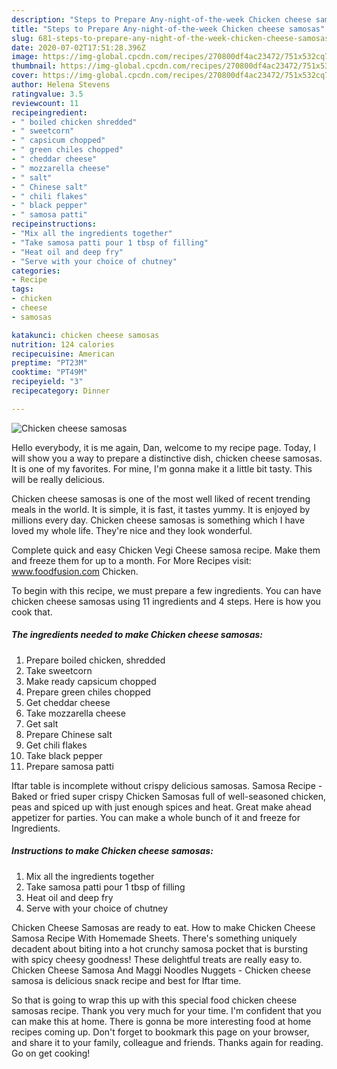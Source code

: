 ```yaml
---
description: "Steps to Prepare Any-night-of-the-week Chicken cheese samosas"
title: "Steps to Prepare Any-night-of-the-week Chicken cheese samosas"
slug: 681-steps-to-prepare-any-night-of-the-week-chicken-cheese-samosas
date: 2020-07-02T17:51:28.396Z
image: https://img-global.cpcdn.com/recipes/270800df4ac23472/751x532cq70/chicken-cheese-samosas-recipe-main-photo.jpg
thumbnail: https://img-global.cpcdn.com/recipes/270800df4ac23472/751x532cq70/chicken-cheese-samosas-recipe-main-photo.jpg
cover: https://img-global.cpcdn.com/recipes/270800df4ac23472/751x532cq70/chicken-cheese-samosas-recipe-main-photo.jpg
author: Helena Stevens
ratingvalue: 3.5
reviewcount: 11
recipeingredient:
- " boiled chicken shredded"
- " sweetcorn"
- " capsicum chopped"
- " green chiles chopped"
- " cheddar cheese"
- " mozzarella cheese"
- " salt"
- " Chinese salt"
- " chili flakes"
- " black pepper"
- " samosa patti"
recipeinstructions:
- "Mix all the ingredients together"
- "Take samosa patti pour 1 tbsp of filling"
- "Heat oil and deep fry"
- "Serve with your choice of chutney"
categories:
- Recipe
tags:
- chicken
- cheese
- samosas

katakunci: chicken cheese samosas 
nutrition: 124 calories
recipecuisine: American
preptime: "PT23M"
cooktime: "PT49M"
recipeyield: "3"
recipecategory: Dinner

---
```



![Chicken cheese samosas](https://img-global.cpcdn.com/recipes/270800df4ac23472/751x532cq70/chicken-cheese-samosas-recipe-main-photo.jpg)

Hello everybody, it is me again, Dan, welcome to my recipe page. Today, I will show you a way to prepare a distinctive dish, chicken cheese samosas. It is one of my favorites. For mine, I'm gonna make it a little bit tasty. This will be really delicious.

Chicken cheese samosas is one of the most well liked of recent trending meals in the world. It is simple, it is fast, it tastes yummy. It is enjoyed by millions every day. Chicken cheese samosas is something which I have loved my whole life. They're nice and they look wonderful.

Complete quick and easy Chicken Vegi Cheese samosa recipe. Make them and freeze them for up to a month. For More Recipes visit: www.foodfusion.com Chicken.


To begin with this recipe, we must prepare a few ingredients. You can have chicken cheese samosas using 11 ingredients and 4 steps. Here is how you cook that.

<!--inarticleads1-->

##### The ingredients needed to make Chicken cheese samosas:

1. Prepare  boiled chicken, shredded
1. Take  sweetcorn
1. Make ready  capsicum chopped
1. Prepare  green chiles chopped
1. Get  cheddar cheese
1. Take  mozzarella cheese
1. Get  salt
1. Prepare  Chinese salt
1. Get  chili flakes
1. Take  black pepper
1. Prepare  samosa patti


Iftar table is incomplete without crispy delicious samosas. Samosa Recipe - Baked or fried super crispy Chicken Samosas full of well-seasoned chicken, peas and spiced up with just enough spices and heat. Great make ahead appetizer for parties. You can make a whole bunch of it and freeze for Ingredients. 

<!--inarticleads2-->

##### Instructions to make Chicken cheese samosas:

1. Mix all the ingredients together
1. Take samosa patti pour 1 tbsp of filling
1. Heat oil and deep fry
1. Serve with your choice of chutney


Chicken Cheese Samosas are ready to eat. How to make Chicken Cheese Samosa Recipe With Homemade Sheets. There&#39;s something uniquely decadent about biting into a hot crunchy samosa pocket that is bursting with spicy cheesy goodness! These delightful treats are really easy to. Chicken Cheese Samosa And Maggi Noodles Nuggets - Chicken cheese samosa is delicious snack recipe and best for Iftar time. 

So that is going to wrap this up with this special food chicken cheese samosas recipe. Thank you very much for your time. I'm confident that you can make this at home. There is gonna be more interesting food at home recipes coming up. Don't forget to bookmark this page on your browser, and share it to your family, colleague and friends. Thanks again for reading. Go on get cooking!
